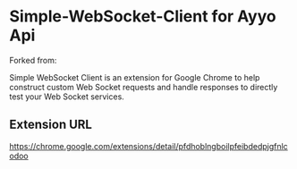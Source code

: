 Simple-WebSocket-Client for Ayyo Api
=======================
Forked from:

Simple WebSocket Client is an extension for Google Chrome
to help construct custom Web Socket requests
and handle responses to directly test your Web Socket services.

Extension URL
-------------
https://chrome.google.com/extensions/detail/pfdhoblngboilpfeibdedpjgfnlcodoo